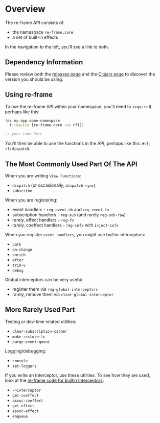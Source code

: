 # Overview

The re-frame API consists of: 

  - the namespace `re-frame.core`
  - a set of built-in effects

In the navigation to the left, you'll see a link to both. 

## Dependency Information 

Please review both the [releases page](http://day8.github.io/re-frame/releases/2020) and the [Clojars page](https://clojars.org/re-frame/) to discover the version you should be using. 


## Using re-frame

To use the re-frame API within your namespace, you'll 
need to `require` it, perhaps like this:
```clj
(ns my-app.some-namespace
  (:require [re-frame.core :as rf]))

;; your code here
```

You'll then be able to use the functions in the API, perhaps like this: `#clj rf/dispatch`.


## The Most Commonly Used Part Of The API

When you are writing `View Functions`: 

  - `dispatch` (or occasionally, `dispatch-sync`)
  - `subscribe`

When you are registering:

  - event handlers - `reg-event-db` and `reg-event-fx`
  - subscription handlers - `reg-sub` (and rarely `reg-sub-raw`)
  - rarely, effect handlers - `reg-fx` 
  - rarely, coeffect handlers - `reg-cofx` with `inject-cofx`

When you register `event handlers`, you might use builtin interceptors: 

  - `path`
  - `on-change`
  - `enrich`
  - `after`
  - `trim-v`
  - `debug`

Global interceptors can be very useful:

  - register them via `reg-global-interceptors` 
  - rarely, remove them via `clear-global-interceptor`

## More Rarely Used Part

Testing or dev-time related utilities:

  - `clear-subscription-cache!`
  - `make-restore-fn`
  - `purge-event-queue`

Logging/debugging:

  - `console`
  - `set-loggers`


If you write an Interceptor, use these utilities. To see how they are used, look 
at the [re-frame code for builtin Interceptors](https://github.com/day8/re-frame/blob/master/src/re_frame/std_interceptors.cljc):

  - `->interceptor`
  - `get-coeffect` 
  - `assoc-coeffect`
  - `get-effect`
  - `assoc-effect`
  - `enqueue`
